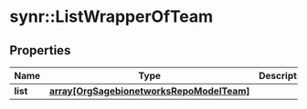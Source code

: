 # synr::ListWrapperOfTeam


## Properties
Name | Type | Description | Notes
------------ | ------------- | ------------- | -------------
**list** | [**array[OrgSagebionetworksRepoModelTeam]**](org.sagebionetworks.repo.model.Team.md) |  | [optional] 


